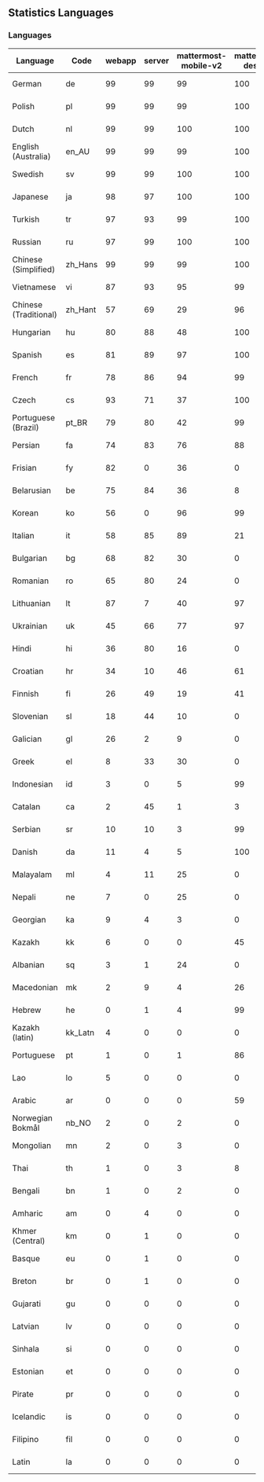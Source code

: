 ## Statistics Languages ##
###  Languages  ###
|Language|Code|webapp|server|mattermost-mobile-v2|mattermost-desktop|playbook-webapp|calls-webapp|Total|Last Modified|
|---|---|---|---|---|---|---|---|---|---|
|German|de| 99| 99| 99| 100| 0| 98| 99|2024-03-27T23:29:48.195044Z|
|Polish|pl| 99| 99| 99| 100| 0| 98| 99|2024-03-27T23:29:52.383136Z|
|Dutch|nl| 99| 99| 100| 100| 0| 98| 99|2024-03-27T23:29:51.979099Z|
|English (Australia)|en_AU| 99| 99| 99| 100| 0| 0| 99|2024-03-27T19:43:12.101293Z|
|Swedish|sv| 99| 99| 100| 100| 0| 88| 99|2024-03-27T23:29:54.721024Z|
|Japanese|ja| 98| 97| 100| 100| 0| 98| 98|2024-03-27T23:29:50.631183Z|
|Turkish|tr| 97| 93| 99| 100| 0| 98| 97|2024-03-27T23:29:55.381987Z|
|Russian|ru| 97| 99| 100| 100| 0| 67| 95|2024-03-27T23:29:53.703786Z|
|Chinese (Simplified)|zh_Hans| 99| 99| 99| 100| 0| 98| 95|2024-03-27T23:29:57.178679Z|
|Vietnamese|vi| 87| 93| 95| 99| 0| 88| 90|2024-03-27T23:29:56.656759Z|
|Chinese (Traditional)|zh_Hant| 57| 69| 29| 96| 0| 14| 87|2024-03-27T23:29:57.525731Z|
|Hungarian|hu| 80| 88| 48| 100| 0| 0| 80|2024-03-27T19:44:20.665916Z|
|Spanish|es| 81| 89| 97| 100| 0| 25| 79|2024-03-27T23:29:48.874917Z|
|French|fr| 78| 86| 94| 99| 0| 51| 79|2024-03-27T23:29:49.352418Z|
|Czech|cs| 93| 71| 37| 100| 0| 96| 78|2024-03-27T23:29:47.727614Z|
|Portuguese (Brazil)|pt_BR| 79| 80| 42| 99| 0| 88| 76|2024-03-27T23:29:52.812100Z|
|Persian|fa| 74| 83| 76| 88| 0| 0| 72|2024-03-27T19:43:32.214651Z|
|Frisian|fy| 82| 0| 36| 0| 0| 0| 71|2024-03-27T19:43:51.961839Z|
|Belarusian|be| 75| 84| 36| 8| 0| 0| 71|2024-03-27T19:42:28.073078Z|
|Korean|ko| 56| 0| 96| 99| 0| 88| 67|2024-03-27T23:29:51.188654Z|
|Italian|it| 58| 85| 89| 21| 0| 21| 67|2024-03-27T23:29:50.158917Z|
|Bulgarian|bg| 68| 82| 30| 0| 0| 0| 65|2024-03-27T19:42:32.976100Z|
|Romanian|ro| 65| 80| 24| 0| 0| 0| 62|2024-03-27T19:46:17.966766Z|
|Lithuanian|lt| 87| 7| 40| 97| 0| 79| 62|2024-03-27T23:29:51.564274Z|
|Ukrainian|uk| 45| 66| 77| 97| 0| 0| 56|2024-03-27T19:47:01.930020Z|
|Hindi|hi| 36| 80| 16| 0| 0| 0| 44|2024-03-27T19:44:10.806161Z|
|Croatian|hr| 34| 10| 46| 61| 0| 96| 35|2024-03-27T23:29:49.752182Z|
|Finnish|fi| 26| 49| 19| 41| 0| 0| 32|2024-03-27T19:43:37.027696Z|
|Slovenian|sl| 18| 44| 10| 0| 0| 0| 22|2024-03-27T19:46:32.751633Z|
|Galician|gl| 26| 2| 9| 0| 0| 0| 17|2024-03-27T19:43:56.707991Z|
|Greek|el| 8| 33| 30| 0| 0| 0| 17|2024-03-27T19:43:07.302974Z|
|Indonesian|id| 3| 0| 5| 99| 0| 0| 14|2024-03-27T19:44:25.336901Z|
|Catalan|ca| 2| 45| 1| 3| 0| 0| 13|2024-03-27T19:42:47.223208Z|
|Serbian|sr| 10| 10| 3| 99| 0| 0| 12|2024-03-27T19:46:42.376746Z|
|Danish|da| 11| 4| 5| 100| 0| 0| 11|2024-03-27T19:42:57.262685Z|
|Malayalam|ml| 4| 11| 25| 0| 0| 0| 9|2024-03-27T19:45:33.527900Z|
|Nepali|ne| 7| 0| 25| 0| 0| 0| 7|2024-03-27T19:45:47.571220Z|
|Georgian|ka| 9| 4| 3| 0| 0| 0| 7|2024-03-27T19:44:44.982389Z|
|Kazakh|kk| 6| 0| 0| 45| 0| 0| 6|2024-03-27T19:44:54.232139Z|
|Albanian|sq| 3| 1| 24| 0| 0| 0| 5|2024-03-27T19:46:37.633563Z|
|Macedonian|mk| 2| 9| 4| 26| 0| 0| 5|2024-03-27T19:45:28.996935Z|
|Hebrew|he| 0| 1| 4| 99| 0| 0| 4|2024-03-27T19:44:06.424995Z|
|Kazakh (latin)|kk_Latn| 4| 0| 0| 0| 0| 0| 4|2024-03-27T19:44:49.460399Z|
|Portuguese|pt| 1| 0| 1| 86| 0| 0| 3|2024-03-27T19:46:13.148953Z|
|Lao|lo| 5| 0| 0| 0| 0| 0| 3|2024-03-27T19:45:14.199123Z|
|Arabic|ar| 0| 0| 0| 59| 0| 0| 2|2024-03-27T19:42:23.363045Z|
|Norwegian Bokmål|nb_NO| 2| 0| 2| 0| 0| 0| 2|2024-03-27T19:45:42.782588Z|
|Mongolian|mn| 2| 0| 3| 0| 0| 0| 2|2024-03-27T19:45:38.378701Z|
|Thai|th| 1| 0| 3| 8| 0| 0| 1|2024-03-27T19:46:52.158430Z|
|Bengali|bn| 1| 0| 2| 0| 0| 0| 1|2024-03-27T19:42:37.241976Z|
|Amharic|am| 0| 4| 0| 0| 0| 0| 1|2024-03-27T19:42:18.824629Z|
|Khmer (Central)|km| 0| 1| 0| 0| 0| 0| 0|2024-03-27T19:44:59.252229Z|
|Basque|eu| 0| 1| 0| 0| 0| 0| 0|2024-03-27T19:43:27.007856Z|
|Breton|br| 0| 1| 0| 0| 0| 0| 0|2024-03-27T19:42:42.197440Z|
|Gujarati|gu| 0| 0| 0| 0| 0| 0| 0|2024-03-27T19:44:01.505837Z|
|Latvian|lv| 0| 0| 0| 0| 0| 0| 0|2024-03-27T19:45:24.418903Z|
|Sinhala|si| 0| 0| 0| 0| 0| 0| 0|2024-03-27T19:46:27.897466Z|
|Estonian|et| 0| 0| 0| 0| 0| 0| 0|2024-03-27T19:43:21.961498Z|
|Pirate|pr| 0| 0| 0| 0| 0| 0| 0|2024-03-27T19:46:03.274916Z|
|Icelandic|is| 0| 0| 0| 0| 0| 0| 0|2024-03-27T19:44:30.330475Z|
|Filipino|fil| 0| 0| 0| 0| 0| 0| 0|2024-03-27T19:43:42.057717Z|
|Latin|la| 0| 0| 0| 0| 0| 0| 0|2024-03-27T19:45:09.951659Z|
